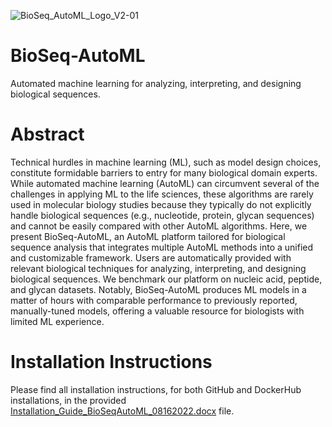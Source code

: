![BioSeq_AutoML_Logo_V2-01](https://user-images.githubusercontent.com/33818756/162773707-71a2f591-3789-4b4e-9939-256617cc8b5f.png)

# BioSeq-AutoML
Automated machine learning for analyzing, interpreting, and designing biological sequences.

# Abstract
Technical hurdles in machine learning (ML), such as model design choices, constitute formidable barriers to entry for many biological domain experts. While automated machine learning (AutoML) can circumvent several of the challenges in applying ML to the life sciences, these algorithms are rarely used in molecular biology studies because they typically do not explicitly handle biological sequences (e.g., nucleotide, protein, glycan sequences) and cannot be easily compared with other AutoML algorithms. Here, we present BioSeq-AutoML, an AutoML platform tailored for biological sequence analysis that integrates multiple AutoML methods into a unified and customizable framework. Users are automatically provided with relevant biological techniques for analyzing, interpreting, and designing biological sequences. We benchmark our platform on nucleic acid, peptide, and glycan datasets. Notably, BioSeq-AutoML produces ML models in a matter of hours with comparable performance to previously reported, manually-tuned models, offering a valuable resource for biologists with limited ML experience.

# Installation Instructions
Please find all installation instructions, for both GitHub and DockerHub installations, in the provided [Installation_Guide_BioSeqAutoML_08162022.docx](https://github.com/jackievaleri/BioSeqAutoML/blob/main/Installation_Guide_BioSeqAutoML_08162022.docx) file. 
